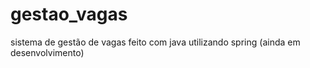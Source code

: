 # gestao_vagas
 sistema de gestão de vagas feito com java utilizando spring (ainda em desenvolvimento)